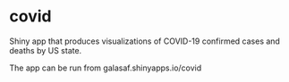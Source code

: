 # covid
Shiny app that produces visualizations of COVID-19 confirmed cases and deaths by US state.

The app can be run from galasaf.shinyapps.io/covid
